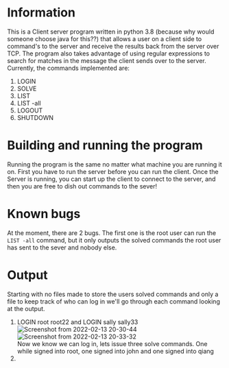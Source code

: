 # Information
This is a Client server program written in python 3.8 (because why would someone choose java for this??) that allows a user on a client side to command's to the server and receive the results back from the server over TCP. The program also takes advantage of using regular expressions to search for matches in the message the client sends over to the server.
Currently, the commands implemented are:
  1. LOGIN
  2. SOLVE
  3. LIST
  4. LIST -all
  5. LOGOUT
  6. SHUTDOWN

# Building and running the program 
Running the program is the same no matter what machine you are running it on. First you have to run the server before you can run the client. Once the Server is running, you can start up the client to connect to the server, and then you are free to dish out commands to the sever!

# Known bugs 
At the moment, there are 2 bugs. The first one is the root user can run the `LIST -all` command, but it only outputs the solved commands the root user has sent to the sever and nobody else.  

# Output
Starting with no files made to store the users solved commands and only a file to keep track of who can log in we'll go through each command looking at the output.
   1. LOGIN root root22 and LOGIN sally sally33                                                                                                                  
![Screenshot from 2022-02-13 20-30-44](https://user-images.githubusercontent.com/69600850/153786188-81aa2233-7226-473d-b600-76732e822c8f.png)  <br>
![Screenshot from 2022-02-13 20-33-32](https://user-images.githubusercontent.com/69600850/153785942-ed6fda4b-3330-4722-8663-a3d10c093236.png)  <br>
Now we know we can log in, lets issue three solve commands. One while signed into root, one signed into john and one signed into qiang
  2. 


